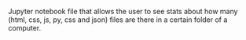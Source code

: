 Jupyter notebook file that allows the user to see stats about how many (html, css, js, py, css and json) files are there in a certain folder of a computer.
